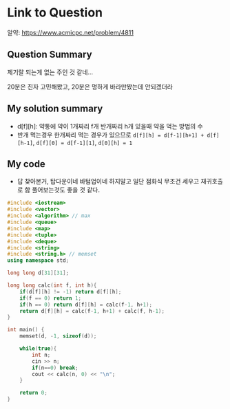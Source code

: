 # Link to Question

알약: https://www.acmicpc.net/problem/4811

## Question Summary

제기랄 되는게 없는 주인 것 같네...

20분은 진자 고민해봤고, 20분은 멍하게 바라만봤는데 안되겠더라

## My solution summary

- d[f][h]: 약통에 약이 1개짜리 f개 반개짜리 h개 있을때 약을 먹는 방법의 수
- 반개 먹는경우 한개짜리 먹는 경우가 있으므로 `d[f][h] = d[f-1][h+1] + d[f][h-1]`, `d[f][0] = d[f-1][1]`, `d[0][h] = 1`

## My code

- 답 찾아본거, 탑다운이네 바텀업이네 하지말고 일단 점화식 무조건 세우고 재귀호출로 함 풀어보는것도 좋을 것 같다.

```c++
#include <iostream>
#include <vector>
#include <algorithm> // max
#include <queue>
#include <map>
#include <tuple>
#include <deque>
#include <string>
#include <string.h> // memset
using namespace std;

long long d[31][31];

long long calc(int f, int h){
    if(d[f][h] != -1) return d[f][h];
    if(f == 0) return 1;
    if(h == 0) return d[f][h] = calc(f-1, h+1);
    return d[f][h] = calc(f-1, h+1) + calc(f, h-1);
}

int main() {
    memset(d, -1, sizeof(d));

    while(true){
        int n;
        cin >> n;
        if(n==0) break;
        cout << calc(n, 0) << "\n";
    }

    return 0;
}
```
